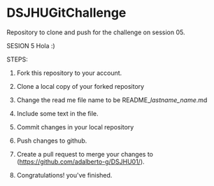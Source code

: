 # DSJHUGitChallenge
Repository to clone and push for the challenge on session 05. 

SESION 5 Hola :)

STEPS:

1. Fork this repository to your account.

2. Clone a local copy of your forked repository

3. Change the read me file name to be README_*lastname_name*.md

4. Include some text in the file.

5. Commit changes in your local repository

6. Push changes to github.

7. Create a pull request to merge your changes to (https://github.com/adalberto-g/DSJHU01/).

8. Congratulations! you've finished.
